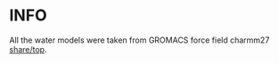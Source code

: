 # INFO

All the water models were taken from GROMACS force field charmm27 [share/top](https://gitlab.com/gromacs/gromacs/-/tree/main/share/top?ref_type=heads).
